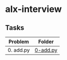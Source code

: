 # alx-interview

## Tasks

| Problem | Folder |
| ---- | ---- |
| 0. add.py | [0-add.py](./0x00-python_variable_annotations) |

